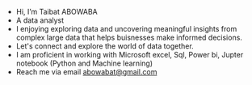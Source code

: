 - Hi, I’m Taibat ABOWABA
- A data analyst
- I enjoying exploring data and uncovering meaningful insights from complex large data that helps buisnesses make informed decisions.
- Let's connect and explore the world of data together.
- I am proficient in working with Microsoft excel, Sql, Power bi, Jupter notebook (Python and Machine learning)
- Reach me via email abowabat@gmail.com

<!---
Adedola52/Adedola52 is a ✨ special ✨ repository because its `README.md` (this file) appears on your GitHub profile.
You can click the Preview link to take a look at your changes.
--->

